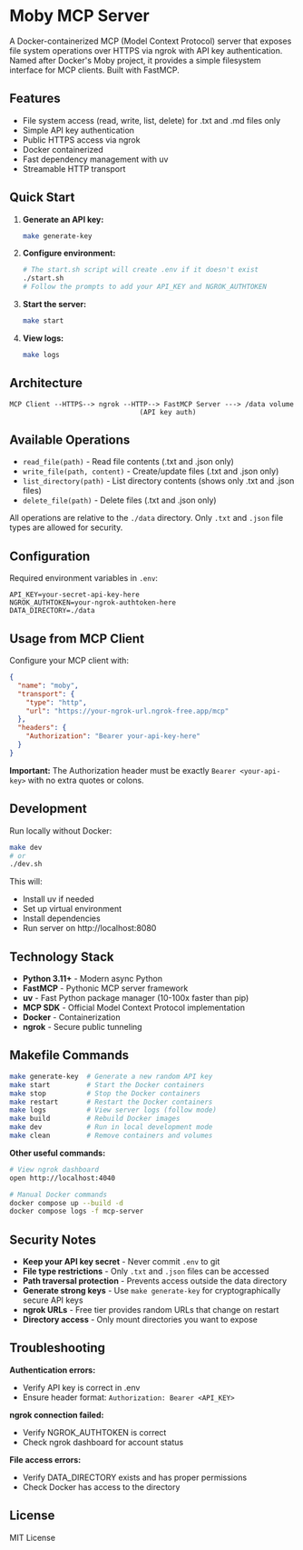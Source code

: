# Moby MCP Server

A Docker-containerized MCP (Model Context Protocol) server that exposes file system operations over HTTPS via ngrok with API key authentication. Named after Docker's Moby project, it provides a simple filesystem interface for MCP clients. Built with FastMCP.

## Features

- File system access (read, write, list, delete) for .txt and .md files only
- Simple API key authentication
- Public HTTPS access via ngrok
- Docker containerized
- Fast dependency management with uv
- Streamable HTTP transport

## Quick Start

1. **Generate an API key:**
   ```bash
   make generate-key
   ```

2. **Configure environment:**
   ```bash
   # The start.sh script will create .env if it doesn't exist
   ./start.sh
   # Follow the prompts to add your API_KEY and NGROK_AUTHTOKEN
   ```

3. **Start the server:**
   ```bash
   make start
   ```

4. **View logs:**
   ```bash
   make logs
   ```

## Architecture

```
MCP Client --HTTPS--> ngrok --HTTP--> FastMCP Server ---> /data volume
                                (API key auth)
```

## Available Operations

- `read_file(path)` - Read file contents (.txt and .json only)
- `write_file(path, content)` - Create/update files (.txt and .json only)
- `list_directory(path)` - List directory contents (shows only .txt and .json files)
- `delete_file(path)` - Delete files (.txt and .json only)

All operations are relative to the `./data` directory. Only `.txt` and `.json` file types are allowed for security.

## Configuration

Required environment variables in `.env`:

```
API_KEY=your-secret-api-key-here
NGROK_AUTHTOKEN=your-ngrok-authtoken-here
DATA_DIRECTORY=./data
```

## Usage from MCP Client

Configure your MCP client with:

```json
{
  "name": "moby",
  "transport": {
    "type": "http",
    "url": "https://your-ngrok-url.ngrok-free.app/mcp"
  },
  "headers": {
    "Authorization": "Bearer your-api-key-here"
  }
}
```

**Important:** The Authorization header must be exactly `Bearer <your-api-key>` with no extra quotes or colons.

## Development

Run locally without Docker:

```bash
make dev
# or
./dev.sh
```

This will:
- Install uv if needed
- Set up virtual environment
- Install dependencies
- Run server on http://localhost:8080

## Technology Stack

- **Python 3.11+** - Modern async Python
- **FastMCP** - Pythonic MCP server framework
- **uv** - Fast Python package manager (10-100x faster than pip)
- **MCP SDK** - Official Model Context Protocol implementation
- **Docker** - Containerization
- **ngrok** - Secure public tunneling

## Makefile Commands

```bash
make generate-key  # Generate a new random API key
make start         # Start the Docker containers
make stop          # Stop the Docker containers
make restart       # Restart the Docker containers
make logs          # View server logs (follow mode)
make build         # Rebuild Docker images
make dev           # Run in local development mode
make clean         # Remove containers and volumes
```

**Other useful commands:**
```bash
# View ngrok dashboard
open http://localhost:4040

# Manual Docker commands
docker compose up --build -d
docker compose logs -f mcp-server
```

## Security Notes

- **Keep your API key secret** - Never commit `.env` to git
- **File type restrictions** - Only `.txt` and `.json` files can be accessed
- **Path traversal protection** - Prevents access outside the data directory
- **Generate strong keys** - Use `make generate-key` for cryptographically secure API keys
- **ngrok URLs** - Free tier provides random URLs that change on restart
- **Directory access** - Only mount directories you want to expose

## Troubleshooting

**Authentication errors:**
- Verify API key is correct in .env
- Ensure header format: `Authorization: Bearer <API_KEY>`

**ngrok connection failed:**
- Verify NGROK_AUTHTOKEN is correct
- Check ngrok dashboard for account status

**File access errors:**
- Verify DATA_DIRECTORY exists and has proper permissions
- Check Docker has access to the directory

## License

MIT License
